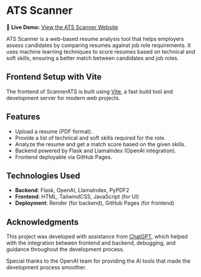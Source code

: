 # ATS Scanner

🔗 **Live Demo:** [View the ATS Scanner Website](https://fpfrances.github.io/ScannerATS/)

ATS Scanner is a web-based resume analysis tool that helps employers assess candidates by comparing resumes against job role requirements. It uses machine learning techniques to score resumes based on technical and soft skills, ensuring a better match between candidates and job roles.

## Frontend Setup with Vite

The frontend of ScannerATS is built using [Vite](https://vitejs.dev/), a fast build tool and development server for modern web projects.

## Features

- Upload a resume (PDF format).
- Provide a list of technical and soft skills required for the role.
- Analyze the resume and get a match score based on the given skills.
- Backend powered by Flask and LlamaIndex (OpenAI integration).
- Frontend deployable via GitHub Pages.

## Technologies Used

- **Backend**: Flask, OpenAI, LlamaIndex, PyPDF2
- **Frontend**: HTML, TailwindCSS, JavaScript (for UI)
- **Deployment**: Render (for backend), GitHub Pages (for frontend)

## Acknowledgments

This project was developed with assistance from [ChatGPT](https://openai.com/chatgpt), which helped with the integration between frontend and backend, debugging, and guidance throughout the development process.

Special thanks to the OpenAI team for providing the AI tools that made the development process smoother.
